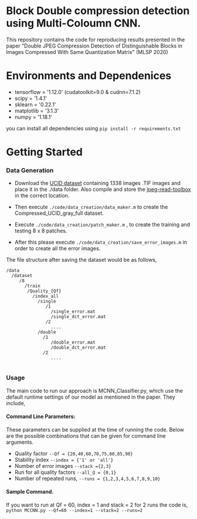 # Block Double compression detection using Multi-Coloumn CNN.

This repository contains the code for reproducing results presented in the paper "Double JPEG Compression Detection of Distinguishable Blocks in Images Compressed With Same Quantization Matrix" (MLSP 2020)

# Environments and Dependenices

+ tensorflow = '1.12.0' (cudatoolkit=9.0 & cudnn=7.1.2)
+ scipy = '1.4.1'
+ sklearn = '0.22.1'
+ matplotlib = '3.1.3'
+ numpy = '1.18.1'

you can install all dependencies using `pip install -r requirements.txt`

# Getting Started
### Data Generation

+ Download the [UCID dataset](https://drive.google.com/drive/folders/1AFZmvEZzHjjZJA5jMgTZKk4BuZXV3zH7?usp=sharing) containing 1338 images .TIF images and place it in the ./data folder. Also compile and store the [jpeg-read-toolbox](http://dde.binghamton.edu/download/jpeg_toolbox.zip) in the correct location. 

- Then execute `./code/data_creation/data_maker.m` to create the Compressed_UCID_gray_full dataset. 

- Execute  `./code/data_creation/patch_maker.m` , to create the training and testing 8 x 8 patches. 

- After this please execute `./code/data_creation/save_error_images.m` in order to create all the error images.

The file structure after saving the dataset would be as follows, 

```
/data
  /dataset
     /8
       /train
        /Quality_{Qf}
          /index_all
            /single
               /1
                 /single_error.mat
                 /single_dct_error.mat
               /2
                 ....
            /double
              /1
                 /double_error.mat
                 /double_dct_error.mat
              /2
                 ....
     
```

### Usage 

The main code to run our approach is MCNN_Classifier.py, which use the default runtime settings of our model as mentioned in the paper. They include, 

#### Command Line Parameters: 

These parameters can be supplied at the time of running the code. Below are the possible combinations that can be given for command line arguments. 

-  Quality factor `--Qf = {20,40,60,70,75,80,85,90}`
-  Stability index  `--index = {'1' or 'all'}`
-  Number of error images `--stack ={2,3}`
-  Run for all quality factors `--all_Q = {0,1}`
-  Number of repeated runs, `--runs = {1,2,3,4,5,6,7,8,9,10}`

#### Sample Command. 

If you want to run at Qf = 60, index = 1 and stack = 2 for 2 runs the code is,  `python MCCNN.py --Qf=60 --index=1 --stack=2 --runs=2`








